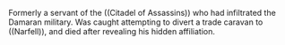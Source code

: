 Formerly a servant of the ((Citadel of Assassins)) who had infiltrated the Damaran military.  Was caught attempting to divert a trade caravan to ((Narfell)), and died after revealing his hidden affiliation.
